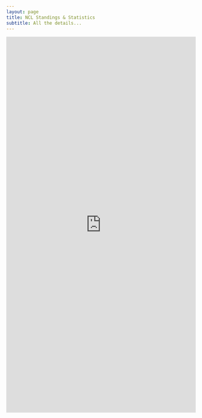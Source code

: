 ```yaml
---
layout: page
title: NCL Standings & Statistics
subtitle: All the details...
---
```

<iframe width="100%" height="1000" src="https://lookerstudio.google.com/embed/reporting/8dd25dc6-cc22-4076-9655-ebbc0e12529a/page/p_494d5ntu9c" frameborder="0" style="border:0" allowfullscreen></iframe>
